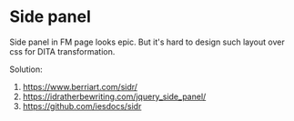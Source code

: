 # Side panel

Side panel in FM page looks epic. But it's hard to design such layout over css for DITA transformation. 

Solution:

1. https://www.berriart.com/sidr/ 
2. https://idratherbewriting.com/jquery_side_panel/
3. https://github.com/iesdocs/sidr 

